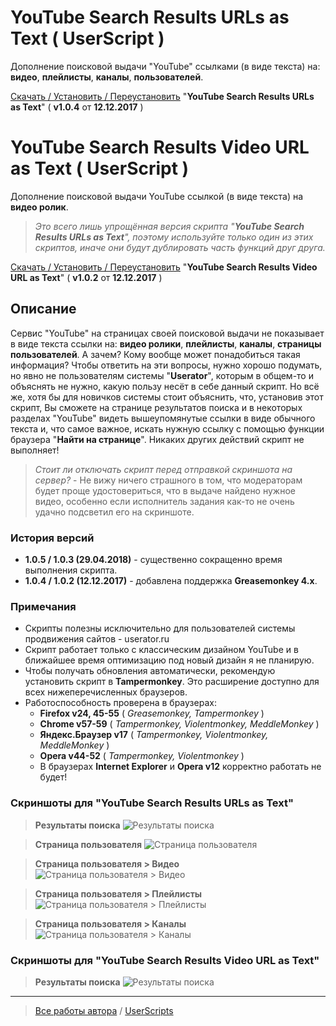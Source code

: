 # YouTube Search Results URLs as Text ( UserScript )
Дополнение поисковой выдачи "YouTube" ссылками (в виде текста) на: **видео**, **плейлисты**, **каналы**, **пользователей**.

[Скачать / Установить / Переустановить](https://github.com/Eric-Draven/userscripts/raw/master/youtube-sr-urls-as-text/youtube-sr-urls-as-text.user.js) "**YouTube Search Results URLs as Text**" ( **v1.0.4** от **12.12.2017** )

# YouTube Search Results Video URL as Text ( UserScript )
Дополнение поисковой выдачи YouTube ссылкой (в виде текста) на **видео ролик**.  
> _Это всего лишь упрощённая версия скрипта "**YouTube Search Results URLs as Text**", поэтому используйте только один из этих скриптов, иначе они будут дублировать часть функций друг друга._

[Скачать / Установить / Переустановить](https://github.com/Eric-Draven/userscripts/raw/master/youtube-sr-urls-as-text/youtube-sr-video-url-as-text.user.js) "**YouTube Search Results Video URL as Text**" ( **v1.0.2** от **12.12.2017** )

## Описание
Сервис "YouTube" на страницах своей поисковой выдачи не показывает в виде текста ссылки на: **видео ролики**, **плейлисты**, **каналы**, **страницы пользователей**. А зачем? Кому вообще может понадобиться такая информация? Чтобы ответить на эти вопросы, нужно хорошо подумать, но явно не пользователям системы "**Userator**", которым в общем-то и объяснять не нужно, какую пользу несёт в себе данный скрипт. Но всё же, хотя бы для новичков системы стоит объяснить, что, установив этот скрипт, Вы сможете на странице результатов поиска и в некоторых разделах "YouTube" видеть вышеупомянутые ссылки в виде обычного текста и, что самое важное, искать нужную ссылку с помощью функции браузера "**Найти на странице**". Никаких других действий скрипт не выполняет!

> _Стоит ли отключать скрипт перед отправкой скриншота на сервер?_ - Не вижу ничего страшного в том, что модераторам будет проще удостовериться, что в выдаче найдено нужное видео, особенно если исполнитель задания как-то не очень удачно подсветил его на скриншоте.

### История версий
* **1.0.5 / 1.0.3 (29.04.2018)** - существенно сокращенно время выполнения скрипта.
* **1.0.4 / 1.0.2 (12.12.2017)** - добавлена поддержка **Greasemonkey 4.x**.

### Примечания
* Скрипты полезны исключительно для пользователей системы продвижения сайтов - userator.ru
* Скрипт работает только с классическим дизайном YouTube и в ближайшее время оптимизацию под новый дизайн я не планирую.
* Чтобы получать обновления автоматически, рекомендую установить скрипт в **Tampermonkey**. Это расширение доступно для всех нижеперечисленных браузеров.
* Работоспособность проверена в браузерах:
  * **Firefox v24, 45-55** ( _Greasemonkey, Tampermonkey_ )
  * **Chrome v57-59** ( _Tampermonkey, Violentmonkey, MeddleMonkey_ )
  * **Яндекс.Браузер v17** ( _Tampermonkey, Violentmonkey, MeddleMonkey_ )
  * **Opera v44-52** ( _Tampermonkey, Violentmonkey_ )
  * В браузерах **Internet Explorer** и **Opera v12** корректно работать не будет!

### Скриншоты для "YouTube Search Results URLs as Text"
> **Результаты поиска**
![Результаты поиска](https://github.com/Eric-Draven/userscripts/blob/master/youtube-sr-urls-as-text/images/results.png)

> **Страница пользователя**
![Страница пользователя](https://github.com/Eric-Draven/userscripts/blob/master/youtube-sr-urls-as-text/images/user.png)

> **Страница пользователя > Видео**
![Страница пользователя > Видео](https://github.com/Eric-Draven/userscripts/blob/master/youtube-sr-urls-as-text/images/videos.png)

> **Страница пользователя > Плейлисты**
![Страница пользователя > Плейлисты](https://github.com/Eric-Draven/userscripts/blob/master/youtube-sr-urls-as-text/images/playlists.png)

> **Страница пользователя > Каналы**
![Страница пользователя > Каналы](https://github.com/Eric-Draven/userscripts/blob/master/youtube-sr-urls-as-text/images/channels.png)

### Скриншоты для "YouTube Search Results Video URL as Text"
> **Результаты поиска**
![Результаты поиска](https://github.com/Eric-Draven/userscripts/blob/master/youtube-sr-urls-as-text/images/results_alt.png)

---
> [Все работы автора](https://github.com/Eric-Draven?tab=repositories) / [UserScripts](https://github.com/Eric-Draven/userscripts)
